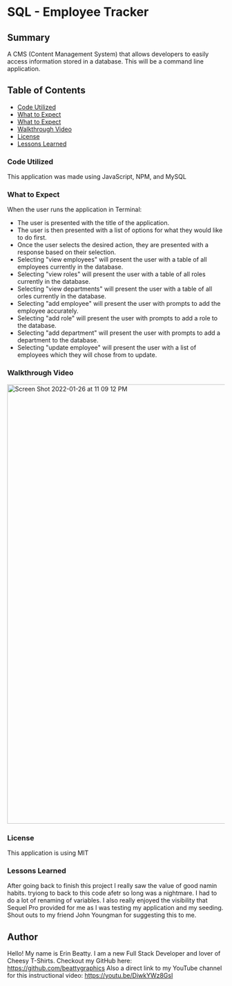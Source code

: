 # SQL - Employee Tracker

## Summary

A CMS (Content Management System) that allows developers to easily access information stored in a database.  This will be a command line application.

## Table of Contents

- [Code Utilized](#code-utilized)
- [What to Expect](#what-to-expect)
- [What to Expect](#what-to-expect)
- [Walkthrough Video](#walkthough-video)
- [License](#License)
- [Lessons Learned](#lessons-learned)


### Code Utilized

This application was made using JavaScript, NPM, and MySQL


### What to Expect

When the user runs the application in Terminal:

* The user is presented with the title of the application.
* The user is then presented with a list of options for what they would like to do first.
* Once the user selects the desired action, they are presented with a response based on their selection.
* Selecting "view employees" will present the user with a table of all employees currently in the database.
* Selecting "view roles" will present the user with a table of all roles currently in the database.
* Selecting "view departments" will present the user with a table of all orles currently in the database.
* Selecting "add employee" will present the user with prompts to add the employee accurately.
* Selecting "add role" will present the user with prompts to add a role to the database.
* Selecting "add department" will present the user with prompts to add a department to the database.
* Selecting "update employee" will present the user with a list of employees which they will chose from to    update.


### Walkthrough Video


<img width="1018" alt="Screen Shot 2022-01-26 at 11 09 12 PM" src="https://user-images.githubusercontent.com/89031006/151290396-ce613337-8887-4844-ab7c-b153c01352a7.png">


### License

This application is using MIT


### Lessons Learned

After going back to finish this project I really saw the value of good namin habits.  tryiong to back to this code afetr so long was a nightmare.  I had to do a lot of renaming of variables.  I also really enjoyed the visibility that Sequel Pro provided for me as I was testing my application and my seeding.  Shout outs to my friend John Youngman for suggesting this to me.

## Author

Hello!  My name is Erin Beatty. I am a new Full Stack Developer and lover of Cheesy T-Shirts.
Checkout my GitHub here: https://github.com/beattygraphics
Also a direct link to my YouTube channel for this instructional video: https://youtu.be/DiwkYWz8GsI
